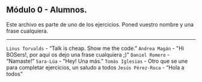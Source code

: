 ## Módulo 0 - Alumnos.

Este archivo es parte de uno de los ejercicios.
Poned vuestro nombre y una frase cualquiera.

---

`Linus Torvalds` - “Talk is cheap. Show me the code.”
`Andrea Magán` - "Hi BOSers!, por aquí os dejo una frase cualquiera ;)"
`Daniel Romero` - “Namaste!”
`Sara-Lúa` - "Hey! Una más."
`Tomás Iglesias` - Otro que se une para completar ejercicios, un saludo a todos
`Jesús Pérez-Roca` - “Hola a todos”